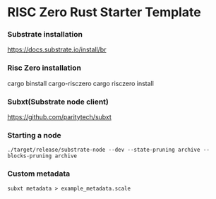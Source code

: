 # RISC Zero Rust Starter Template

### Substrate installation
https://docs.substrate.io/install/br

### Risc Zero installation
cargo binstall cargo-risczero
    cargo risczero install

### Subxt(Substrate node client)
https://github.com/paritytech/subxt

### Starting a node
`./target/release/substrate-node --dev --state-pruning archive --blocks-pruning archive`

### Custom metadata
`subxt metadata > example_metadata.scale`